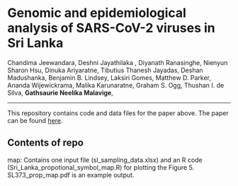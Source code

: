 # Genomic and epidemiological analysis of SARS-CoV-2 viruses in Sri Lanka

Chandima Jeewandara, Deshni Jayathilaka , Diyanath Ranasinghe, Nienyun Sharon Hsu, Dinuka Ariyaratne, Tibutius Thanesh Jayadas, Deshan Madushanka, Benjamin B. Lindsey, Laksiri Gomes, Matthew D. Parker, Ananda Wijewickrama, Malika Karunaratne, Graham S. Ogg, Thushan I. de Silva, **Gathsaurie Neelika Malavige**,

---

This repository contains code and data files for the paper above. The paper can be found [here](https://www.frontiersin.org/articles/722838).


## Contents of repo

map: Contains one input file (sl_sampling_data.xlsx) and an R code (Sri_Lanka_propotional_symbol_map.R) for plotting the Figure 5. SL373_prop_map.pdf is an example output.
